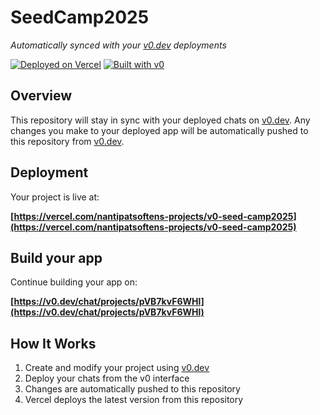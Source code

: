 # SeedCamp2025

*Automatically synced with your [v0.dev](https://v0.dev) deployments*

[![Deployed on Vercel](https://img.shields.io/badge/Deployed%20on-Vercel-black?style=for-the-badge&logo=vercel)](https://vercel.com/nantipatsoftens-projects/v0-seed-camp2025)
[![Built with v0](https://img.shields.io/badge/Built%20with-v0.dev-black?style=for-the-badge)](https://v0.dev/chat/projects/pVB7kvF6WHl)

## Overview

This repository will stay in sync with your deployed chats on [v0.dev](https://v0.dev).
Any changes you make to your deployed app will be automatically pushed to this repository from [v0.dev](https://v0.dev).

## Deployment

Your project is live at:

**[https://vercel.com/nantipatsoftens-projects/v0-seed-camp2025](https://vercel.com/nantipatsoftens-projects/v0-seed-camp2025)**

## Build your app

Continue building your app on:

**[https://v0.dev/chat/projects/pVB7kvF6WHl](https://v0.dev/chat/projects/pVB7kvF6WHl)**

## How It Works

1. Create and modify your project using [v0.dev](https://v0.dev)
2. Deploy your chats from the v0 interface
3. Changes are automatically pushed to this repository
4. Vercel deploys the latest version from this repository